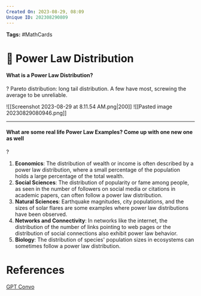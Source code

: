 ```yaml
---
Created On: 2023-08-29, 08:09
Unique ID: 202308290809
---
```

**Tags:** #MathCards 

# 🔋 Power Law Distribution

#### What is a Power Law Distribution?
?
Pareto distribution: long tail distribution.
A few have most, screwing the average to be unreliable. 
<!--SR:!2023-10-04,21,250-->

![[Screenshot 2023-08-29 at 8.11.54 AM.png|200]]
![[Pasted image 20230829080946.png]]


---

#### What are some real life Power Law Examples? Come up with one new one as well
?
1. **Economics**: The distribution of wealth or income is often described by a power law distribution, where a small percentage of the population holds a large percentage of the total wealth.
2. **Social Sciences**: The distribution of popularity or fame among people, as seen in the number of followers on social media or citations in academic papers, can often follow a power law distribution.  
3. **Natural Sciences**: Earthquake magnitudes, city populations, and the sizes of solar flares are some examples where power law distributions have been observed.
4. **Networks and Connectivity**: In networks like the internet, the distribution of the number of links pointing to web pages or the distribution of social connections also exhibit power law behavior.
5. **Biology**: The distribution of species' population sizes in ecosystems can sometimes follow a power law distribution.
<!--SR:!2023-10-13,28,250-->

# References
[GPT Convo](https://chat.openai.com/c/241f91d7-e5be-40c1-82c4-96ab6e23af44)
